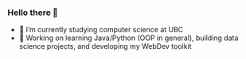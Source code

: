 ### Hello there 👋

- 🌱 I’m currently studying computer science at UBC 
- 🔭 Working on learning Java/Python (OOP in general), building data science projects, and developing my WebDev toolkit

<!--
**jerdavies/jerdavies** is a ✨ _special_ ✨ repository because its `README.md` (this file) appears on your GitHub profile.

Here are some ideas to get you started:

- 🔭 I’m currently working on ...
- 🌱 I’m currently learning ...
- 👯 I’m looking to collaborate on ...
- 🤔 I’m looking for help with ...
- 💬 Ask me about ...
- 📫 How to reach me: ...
- 😄 Pronouns: ...
- ⚡ Fun fact: ...
-->
